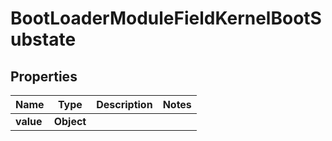 

# BootLoaderModuleFieldKernelBootSubstate


## Properties

| Name | Type | Description | Notes |
|------------ | ------------- | ------------- | -------------|
|**value** | **Object** |  |  |



